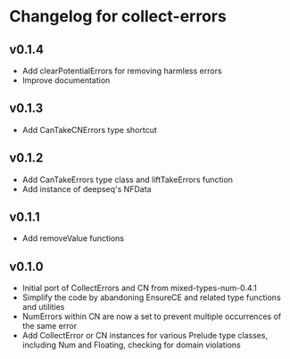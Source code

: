# Changelog for collect-errors

## v0.1.4

* Add clearPotentialErrors for removing harmless errors
* Improve documentation

## v0.1.3

* Add CanTakeCNErrors type shortcut

## v0.1.2

* Add CanTakeErrors type class and liftTakeErrors function
* Add instance of deepseq's NFData

## v0.1.1

* Add removeValue functions

## v0.1.0

* Initial port of CollectErrors and CN from mixed-types-num-0.4.1
* Simplify the code by abandoning EnsureCE and related type functions and utilities
* NumErrors within CN are now a set to prevent multiple occurrences of the same error
* Add CollectError or CN instances for various Prelude type classes, including Num and Floating, checking for domain violations

